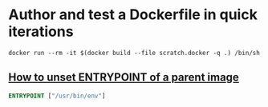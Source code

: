 # Author and test a Dockerfile in quick iterations

```shell
docker run --rm -it $(docker build --file scratch.docker -q .) /bin/sh
```


## [How to unset ENTRYPOINT of a parent image](https://stackoverflow.com/questions/41207522/docker-override-or-remove-entrypoint-from-a-base-image)

```dockerfile
ENTRYPOINT ["/usr/bin/env"]
```
